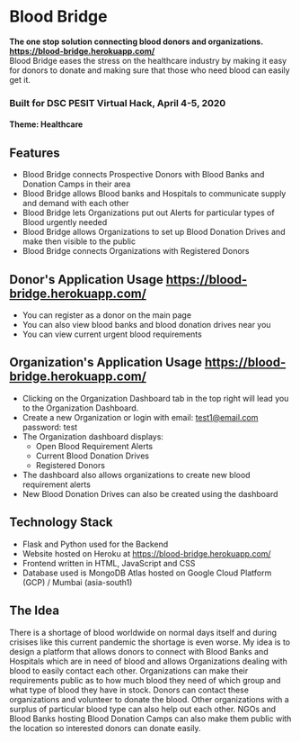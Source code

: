 # Blood Bridge
**The one stop solution connecting blood donors and organizations. https://blood-bridge.herokuapp.com/**  
Blood Bridge eases the stress on the healthcare industry by making it easy for donors to donate and making sure that those who need blood can easily get it.  

### Built for DSC PESIT Virtual Hack, April 4-5, 2020
#### Theme: Healthcare

## Features
* Blood Bridge connects Prospective Donors with Blood Banks and Donation Camps in their area
* Blood Bridge allows Blood banks and Hospitals to communicate supply and demand with each other
* Blood Bridge lets Organizations put out Alerts for particular types of Blood urgently needed
* Blood Bridge allows Organizations to set up Blood Donation Drives and make then visible to the public
* Blood Bridge connects Organizations with Registered Donors

## Donor's Application Usage https://blood-bridge.herokuapp.com/ 
* You can register as a donor on the main page
* You can also view blood banks and blood donation drives near you
* You can view current urgent blood requirements

## Organization's Application Usage https://blood-bridge.herokuapp.com/ 
* Clicking on the Organization Dashboard tab in the top right will lead you to the Organization Dashboard.
* Create a new Organization or login with email: test1@email.com password: test
* The Organization dashboard displays: 
  - Open Blood Requirement Alerts
  - Current Blood Donation Drives
  - Registered Donors
* The dashboard also allows organizations to create new blood requirement alerts
* New Blood Donation Drives can also be created using the dashboard

## Technology Stack
* Flask and Python used for the Backend
* Website hosted on Heroku at https://blood-bridge.herokuapp.com/ 
* Frontend written in HTML, JavaScript and CSS
* Database used is MongoDB Atlas hosted on Google Cloud Platform (GCP) / Mumbai (asia-south1)  

## The Idea
There is a shortage of blood worldwide on normal days itself and during crisises like this current pandemic the shortage is even worse. My idea is to design a platform that allows donors to connect with Blood Banks and Hospitals which are in need of blood and allows Organizations dealing with blood to easily contact each other. Organizations can make their requirements public as to how much blood they need of which group and what type of blood they have in stock. Donors can contact these organizations and volunteer to donate the blood. Other organizations with a surplus of particular blood type can also help out each other. NGOs and Blood Banks hosting Blood Donation Camps can also make them public with the location so interested donors can donate easily.
